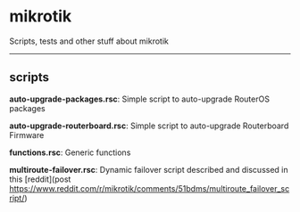 # mikrotik
Scripts, tests and other stuff about mikrotik

---

## scripts

**auto-upgrade-packages.rsc**: Simple script to auto-upgrade RouterOS packages

**auto-upgrade-routerboard.rsc**: Simple script to auto-upgrade Routerboard Firmware

**functions.rsc**: Generic functions

**multiroute-failover.rsc**: Dynamic failover script described and discussed in this [reddit](post https://www.reddit.com/r/mikrotik/comments/51bdms/multiroute_failover_script/)
